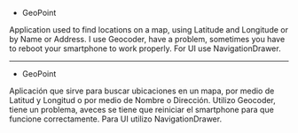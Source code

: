 - GeoPoint

Application used to find locations on a map, using Latitude and Longitude or by Name or Address.
I use Geocoder, have a problem, sometimes you have to reboot your smartphone to work properly.
For UI use NavigationDrawer.

-----------------------------

- GeoPoint

Aplicación que sirve para buscar ubicaciones en un mapa, por medio de Latitud y Longitud o por medio de Nombre o Dirección.
Utilizo Geocoder, tiene un problema, aveces se tiene que reiniciar el smartphone para que funcione correctamente.
Para UI utilizo NavigationDrawer.
